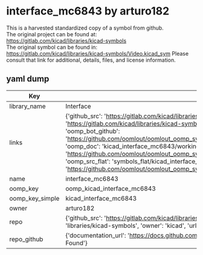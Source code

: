 # interface_mc6843 by arturo182  
This is a harvested standardized copy of a symbol from github.  
The original project can be found at:  
https://gitlab.com/kicad/libraries/kicad-symbols  
The original symbol can be found in:
https://gitlab.com/kicad/libraries/kicad-symbols/Video.kicad_sym
Please consult that link for additional, details, files, and license information.  
## yaml dump  
| Key | Value |  
| --- | --- |  
| library_name | Interface |  
| links | {'github_src': 'https://gitlab.com/kicad/libraries/kicad-symbols/Video.kicad_sym', 'github_src_repo': 'https://gitlab.com/kicad/libraries/kicad-symbols', 'oomp_bot': 'kicad_interface_mc6843/working', 'oomp_bot_github': 'https://github.com/oomlout/oomlout_oomp_symbol_bot/tree/main/kicad_interface_mc6843/working', 'oomp_doc': 'kicad_interface_mc6843/working', 'oomp_doc_github': 'https://github.com/oomlout/oomlout_oomp_symbol_doc/tree/main/kicad_interface_mc6843/working', 'oomp_src_flat': 'symbols_flat/kicad_interface_mc6843/working', 'oomp_src_flat_github': 'https://github.com/oomlout/oomlout_oomp_symbol_src/tree/main/kicad_interface_mc6843/working'} |  
| name | interface_mc6843 |  
| oomp_key | oomp_kicad_interface_mc6843 |  
| oomp_key_simple | kicad_interface_mc6843 |  
| owner | arturo182 |  
| repo | {'github_src': 'https://gitlab.com/kicad/libraries/kicad-symbols/Video.kicad_sym', 'name': 'libraries/kicad-symbols', 'owner': 'kicad', 'url': 'https://gitlab.com/kicad/libraries/kicad-symbols'} |  
| repo_github | {'documentation_url': 'https://docs.github.com/rest/repos/repos#get-a-repository', 'message': 'Not Found'} |  

